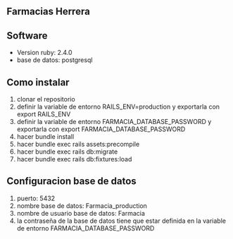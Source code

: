 Farmacias Herrera
-----------------

Software
--------

* Version ruby: 2.4.0
* base de datos: postgresql


Como instalar
-------------

1. clonar el repositorio
2. definir la variable de entorno RAILS_ENV=production y exportarla con export RAILS_ENV
3. definir la variable de entorno FARMACIA_DATABASE_PASSWORD y exportarla con export FARMACIA_DATABASE_PASSWORD
3. hacer bundle install
4. hacer bundle exec rails assets:precompile
5. hacer bundle exec rails db:migrate
6. hacer bundle exec rails db:fixtures:load


Configuracion base de datos
---------------------------

1. puerto: 5432
2. nombre base de datos: Farmacia_production
3. nombre de usuario base de datos: Farmacia
4. la contraseña de la base de datos tiene que estar definida en la variable de entorno FARMACIA_DATABASE_PASSWORD